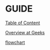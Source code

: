 # GUIDE

[Table of Content](https://www.geeksforgeeks.org/sde-sheet-a-complete-guide-for-sde-preparation/)

[Overview at Geeks](https://www.geeksforgeeks.org/geeksforgeeks-practice-best-online-coding-platform/)


[flowchart](https://algo.monster/flowchart)